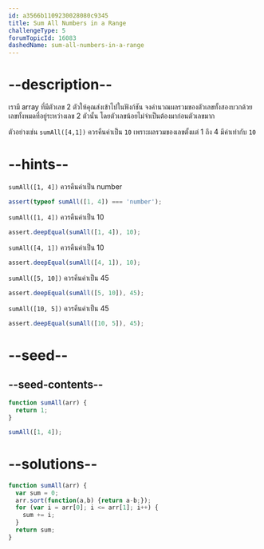 ```yaml
---
id: a3566b1109230028080c9345
title: Sum All Numbers in a Range
challengeType: 5
forumTopicId: 16083
dashedName: sum-all-numbers-in-a-range
---
```


# --description--

เรามี array ที่มีตัวเลข 2 ตัวให้คุณส่งเข้าไปในฟังก์ชัน จงคำนวณผลรวมของตัวเลขทั้งสองบวกด้วยเลขทั้งหมดที่อยู่ระหว่างเลข 2 ตัวนั้น โดยตัวเลขน้อยไม่จำเป็นต้องมาก่อนตัวเลขมาก

ตัวอย่างเช่น `sumAll([4,1])` ควรคืนค่าเป็น `10` เพราะผลรวมของเลขตั้งแต่ 1 ถึง 4 มีค่าเท่ากับ `10`

# --hints--

`sumAll([1, 4])` ควรคืนค่าเป็น number

```js
assert(typeof sumAll([1, 4]) === 'number');
```

`sumAll([1, 4])` ควรคืนค่าเป็น 10

```js
assert.deepEqual(sumAll([1, 4]), 10);
```

`sumAll([4, 1])` ควรคืนค่าเป็น 10

```js
assert.deepEqual(sumAll([4, 1]), 10);
```

`sumAll([5, 10])` ควรคืนค่าเป็น 45

```js
assert.deepEqual(sumAll([5, 10]), 45);
```

`sumAll([10, 5])` ควรคืนค่าเป็น 45

```js
assert.deepEqual(sumAll([10, 5]), 45);
```

# --seed--

## --seed-contents--

```js
function sumAll(arr) {
  return 1;
}

sumAll([1, 4]);
```

# --solutions--

```js
function sumAll(arr) {
  var sum = 0;
  arr.sort(function(a,b) {return a-b;});
  for (var i = arr[0]; i <= arr[1]; i++) {
    sum += i;
  }
  return sum;
}
```
